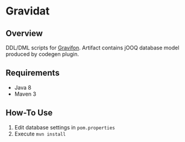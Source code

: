 Gravidat
========

## Overview
DDL/DML scripts for [Gravifon](https://github.com/gravidence/gravifon).
Artifact contains jOOQ database model produced by codegen plugin.

## Requirements
- Java 8
- Maven 3

## How-To Use
1. Edit database settings in `pom.properties`
2. Execute `mvn install`
